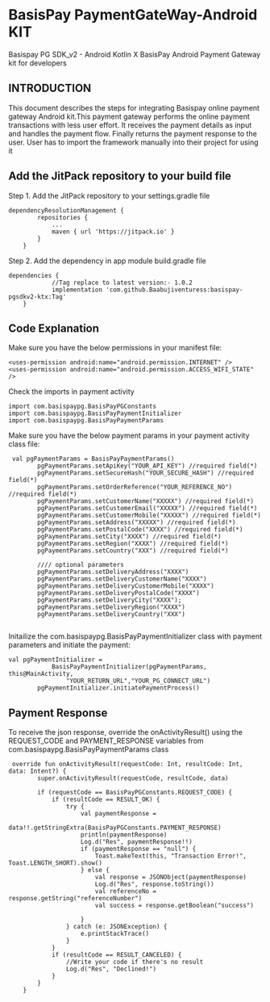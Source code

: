 # BasisPay PaymentGateWay-Android KIT
Basispay PG SDK_v2 - Android Kotlin X
BasisPay Android Payment Gateway kit for developers

## INTRODUCTION
This document describes the steps for integrating Basispay online payment gateway Android kit.This payment gateway performs the online payment transactions with less user effort. It receives the payment details as input and handles the payment flow. Finally returns the payment response to the user. User has to import the framework manually into their project for using it

## Add the JitPack repository to your build file
Step 1. Add the JitPack repository to your settings.gradle file
```
dependencyResolutionManagement {
		repositories {
			...
			maven { url 'https://jitpack.io' }
		}
	}
```
Step 2. Add the dependency in app module build.gradle file
```
dependencies {
			//Tag replace to latest version:- 1.0.2
	        implementation 'com.github.Baabujiventuress:basispay-pgsdkv2-ktx:Tag'
	}

```

## Code Explanation

Make sure you have the below permissions in your manifest file:
```
<uses-permission android:name="android.permission.INTERNET" />
<uses-permission android:name="android.permission.ACCESS_WIFI_STATE" />

```
Check the imports in payment activity
```
import com.basispaypg.BasisPayPGConstants
import com.basispaypg.BasisPayPaymentInitializer
import com.basispaypg.BasisPayPaymentParams

```
Make sure you have the below payment params in your payment activity class file:
```
 val pgPaymentParams = BasisPayPaymentParams()
        pgPaymentParams.setApiKey("YOUR_API_KEY") //required field(*)
        pgPaymentParams.setSecureHash("YOUR_SECURE_HASH") //required field(*)
        pgPaymentParams.setOrderReference("YOUR_REFERENCE_NO") //required field(*)
        pgPaymentParams.setCustomerName("XXXXX") //required field(*)
        pgPaymentParams.setCustomerEmail("XXXXX") //required field(*)
        pgPaymentParams.setCustomerMobile("XXXXX") //required field(*)
        pgPaymentParams.setAddress("XXXXX") //required field(*)
        pgPaymentParams.setPostalCode("XXXX") //required field(*)
        pgPaymentParams.setCity("XXXX") //required field(*)
        pgPaymentParams.setRegion("XXXX") //required field(*)
        pgPaymentParams.setCountry("XXX") //required field(*)

        //// optional parameters
        pgPaymentParams.setDeliveryAddress("XXXX")
        pgPaymentParams.setDeliveryCustomerName("XXXX")
        pgPaymentParams.setDeliveryCustomerMobile("XXXX")
        pgPaymentParams.setDeliveryPostalCode("XXXX")
        pgPaymentParams.setDeliveryCity("XXXX");
        pgPaymentParams.setDeliveryRegion("XXXX")
        pgPaymentParams.setDeliveryCountry("XXX")
   
```      
Initailize the com.basispaypg.BasisPayPaymentInitializer class with payment parameters and initiate the payment:
```
val pgPaymentInitializer =
            BasisPayPaymentInitializer(pgPaymentParams, this@MainActivity,
                "YOUR_RETURN_URL","YOUR_PG_CONNECT_URL")
        pgPaymentInitializer.initiatePaymentProcess()

```
## Payment Response
To receive the json response, override the onActivityResult() using the REQUEST_CODE and PAYMENT_RESPONSE variables from com.basispaypg.BasisPayPaymentParams class
```
 override fun onActivityResult(requestCode: Int, resultCode: Int, data: Intent?) {
        super.onActivityResult(requestCode, resultCode, data)

        if (requestCode == BasisPayPGConstants.REQUEST_CODE) {
            if (resultCode == RESULT_OK) {
                try {
                    val paymentResponse =
                        data!!.getStringExtra(BasisPayPGConstants.PAYMENT_RESPONSE)
                    println(paymentResponse)
                    Log.d("Res", paymentResponse!!)
                    if (paymentResponse == "null") {
                        Toast.makeText(this, "Transaction Error!", Toast.LENGTH_SHORT).show()
                    } else {
                        val response = JSONObject(paymentResponse)
                        Log.d("Res", response.toString())
                        val referenceNo = response.getString("referenceNumber")
                        val success = response.getBoolean("success")

                    }
                } catch (e: JSONException) {
                    e.printStackTrace()
                }
            }
            if (resultCode == RESULT_CANCELED) {
                //Write your code if there's no result
                Log.d("Res", "Declined!")
            }
        }
    }

```
